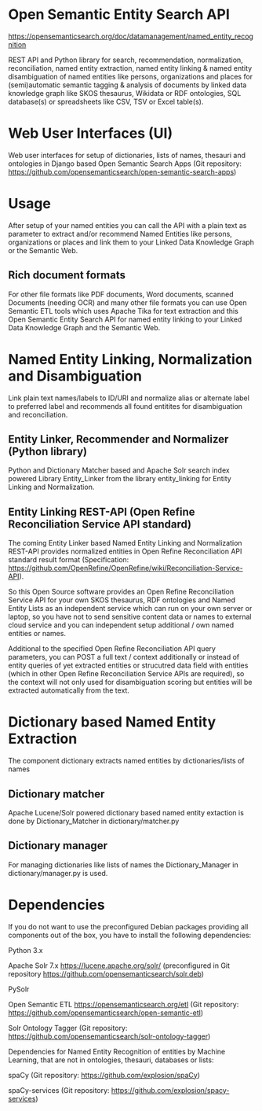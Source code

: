 Open Semantic Entity Search API
===============================

https://opensemanticsearch.org/doc/datamanagement/named_entity_recognition

REST API and Python library for search, recommendation, normalization, reconciliation, named entity extraction, named entity linking & named entity disambiguation of named entities like persons, organizations and places for (semi)automatic semantic tagging & analysis of documents by linked data knowledge graph like SKOS thesaurus, Wikidata or RDF ontologies, SQL database(s) or spreadsheets like CSV, TSV or Excel table(s).


Web User Interfaces (UI)
========================

Web user interfaces for setup of dictionaries, lists of names, thesauri and ontologies in Django based Open Semantic Search Apps (Git repository: https://github.com/opensemanticsearch/open-semantic-search-apps)


Usage
=====

After setup of your named entities you can call the API with a plain text as parameter to extract and/or recommend Named Entities like persons, organizations or places and link them to your Linked Data Knowledge Graph or the Semantic Web.


Rich document formats
---------------------

For other file formats like PDF documents, Word documents, scanned Documents (needing OCR) and many other file formats you can use Open Semantic ETL tools which uses Apache Tika for text extraction and this Open Semantic Entity Search API for named entity linking to your Linked Data Knowledge Graph and the Semantic Web.


Named Entity Linking, Normalization and Disambiguation
======================================================

Link plain text names/labels to ID/URI and normalize alias or alternate label to preferred label and recommends all found entitites for disambiguation and reconciliation.


Entity Linker, Recommender and Normalizer (Python library)
----------------------------------------------------------

Python and Dictionary Matcher based and Apache Solr search index powered Library Entity_Linker from the library entity_linking for Entity Linking and Normalization.


Entity Linking REST-API (Open Refine Reconciliation Service API standard)
-------------------------------------------------------------------------

The coming Entity Linker based Named Entity Linking and Normalization REST-API provides normalized entities in Open Refine Reconciliation API standard result format (Specification: https://github.com/OpenRefine/OpenRefine/wiki/Reconciliation-Service-API).

So this Open Source software provides an Open Refine Reconciliation Service API for your own SKOS thesaurus, RDF ontologies and Named Entity Lists as an independent service which can run on your own server or laptop, so you have not to send sensitive content data or names to external cloud service and you can independent setup additional / own named entities or names.

Additional to the specified Open Refine Reconciliation API query parameters, you can POST a full text / context additionally or instead of entity queries of yet extracted entities or strucutred data field with entities (which in other Open Refine Reconciliation Service APIs are required), so the context will not only used for disambiguation scoring but entities will be extracted automatically from the text.


Dictionary based Named Entity Extraction
========================================

The component dictionary extracts named entities by dictionaries/lists of names


Dictionary matcher
------------------
Apache Lucene/Solr powered dictionary based named entity extaction is done by Dictionary_Matcher in dictionary/matcher.py


Dictionary manager
------------------
For managing dictionaries like lists of names the Dictionary_Manager in dictionary/manager.py is used.


Dependencies
============

If you do not want to use the preconfigured Debian packages providing all components out of the box, you have to install the following dependencies:

Python 3.x

Apache Solr 7.x
https://lucene.apache.org/solr/ (preconfigured in Git repository https://github.com/opensemanticsearch/solr.deb)

PySolr

Open Semantic ETL
https://opensemanticsearch.org/etl (Git repository: https://github.com/opensemanticsearch/open-semantic-etl)

Solr Ontology Tagger (Git repository: https://github.com/opensemanticsearch/solr-ontology-tagger)


Dependencies for Named Entity Recognition of entities by Machine Learning, that are not in ontologies, thesauri, databases or lists:

spaCy (Git repository: https://github.com/explosion/spaCy)

spaCy-services (Git repository: https://github.com/explosion/spacy-services)
